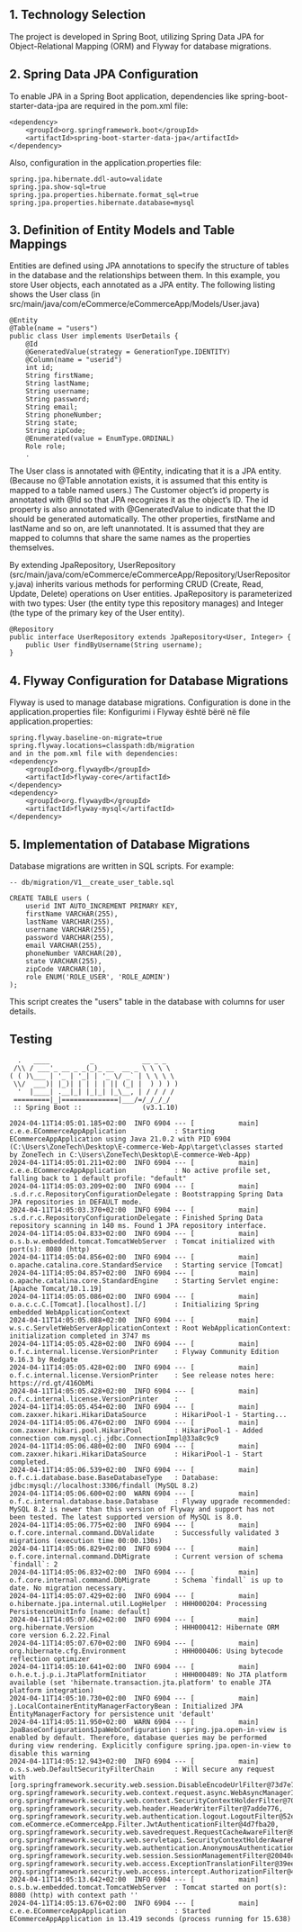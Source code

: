 ## 1.  Technology Selection
The project is developed in Spring Boot, utilizing Spring Data JPA for Object-Relational Mapping (ORM) and Flyway for database migrations.


## 2. Spring Data JPA Configuration
To enable JPA in a Spring Boot application, dependencies like spring-boot-starter-data-jpa are required in the pom.xml file:
```
<dependency>
    <groupId>org.springframework.boot</groupId>
    <artifactId>spring-boot-starter-data-jpa</artifactId>
</dependency>
```
Also, configuration in the application.properties file:
```
spring.jpa.hibernate.ddl-auto=validate
spring.jpa.show-sql=true
spring.jpa.properties.hibernate.format_sql=true
spring.jpa.properties.hibernate.database=mysql
```

## 3. Definition of Entity Models and Table Mappings
Entities are defined using JPA annotations to specify the structure of tables in the database and the relationships between them. In this example, you store User objects, each annotated as a JPA entity. The following listing shows the User class (in src/main/java/com/eCommerce/eCommerceApp/Models/User.java)
```
@Entity
@Table(name = "users")
public class User implements UserDetails {
    @Id
    @GeneratedValue(strategy = GenerationType.IDENTITY)
    @Column(name = "userid")
    int id;
    String firstName;
    String lastName;
    String username;
    String password;
    String email;
    String phoneNumber;
    String state;
    String zipCode;
    @Enumerated(value = EnumType.ORDINAL)
    Role role;
    .
```

The User class is annotated with @Entity, indicating that it is a JPA entity. (Because no @Table annotation exists, it is assumed that this entity is mapped to a table named users.)
The Customer object’s id property is annotated with @Id so that JPA recognizes it as the object’s ID. The id property is also annotated with @GeneratedValue to indicate that the ID should be generated automatically.
The other properties, firstName and lastName and so on, are left unannotated. It is assumed that they are mapped to columns that share the same names as the properties themselves.

By extending JpaRepository, UserRepository (src/main/java/com/eCommerce/eCommerceApp/Repository/UserRepository.java) inherits various methods for performing CRUD (Create, Read, Update, Delete) operations on User entities. JpaRepository is parameterized with two types: User (the entity type this repository manages) and Integer (the type of the primary key of the User entity). 

```
@Repository
public interface UserRepository extends JpaRepository<User, Integer> {
    public User findByUsername(String username);
}
```


## 4. Flyway Configuration for Database Migrations
Flyway is used to manage database migrations. Configuration is done in the application.properties file: Konfigurimi i Flyway është bërë në file application.properties:
```
spring.flyway.baseline-on-migrate=true
spring.flyway.locations=classpath:db/migration
and in the pom.xml file with dependencies:
<dependency>
    <groupId>org.flywaydb</groupId>
    <artifactId>flyway-core</artifactId>
</dependency>
<dependency>
    <groupId>org.flywaydb</groupId>
    <artifactId>flyway-mysql</artifactId>
</dependency>
```


## 5. Implementation of Database Migrations
Database migrations are written in SQL scripts. For example:
```
-- db/migration/V1__create_user_table.sql

CREATE TABLE users (
    userid INT AUTO_INCREMENT PRIMARY KEY,
    firstName VARCHAR(255),
    lastName VARCHAR(255),
    username VARCHAR(255),
    password VARCHAR(255),
    email VARCHAR(255),
    phoneNumber VARCHAR(20),
    state VARCHAR(255),
    zipCode VARCHAR(10),
    role ENUM('ROLE_USER', 'ROLE_ADMIN') 
);
```

This script creates the "users" table in the database with columns for user details.
## Testing
```
  .   ____          _            __ _ _
 /\\ / ___'_ __ _ _(_)_ __  __ _ \ \ \ \
( ( )\___ | '_ | '_| | '_ \/ _` | \ \ \ \
 \\/  ___)| |_)| | | | | || (_| |  ) ) ) )
  '  |____| .__|_| |_|_| |_\__, | / / / /
 =========|_|==============|___/=/_/_/_/
 :: Spring Boot ::               (v3.1.10)

2024-04-11T14:05:01.185+02:00  INFO 6904 --- [           main] c.e.e.ECommerceAppApplication            : Starting ECommerceAppApplication using Java 21.0.2 with PID 6904 (C:\Users\ZoneTech\Desktop\E-commerce-Web-App\target\classes started by ZoneTech in C:\Users\ZoneTech\Desktop\E-commerce-Web-App)
2024-04-11T14:05:01.211+02:00  INFO 6904 --- [           main] c.e.e.ECommerceAppApplication            : No active profile set, falling back to 1 default profile: "default"
2024-04-11T14:05:03.209+02:00  INFO 6904 --- [           main] .s.d.r.c.RepositoryConfigurationDelegate : Bootstrapping Spring Data JPA repositories in DEFAULT mode.
2024-04-11T14:05:03.370+02:00  INFO 6904 --- [           main] .s.d.r.c.RepositoryConfigurationDelegate : Finished Spring Data repository scanning in 140 ms. Found 1 JPA repository interface.
2024-04-11T14:05:04.833+02:00  INFO 6904 --- [           main] o.s.b.w.embedded.tomcat.TomcatWebServer  : Tomcat initialized with port(s): 8080 (http)
2024-04-11T14:05:04.856+02:00  INFO 6904 --- [           main] o.apache.catalina.core.StandardService   : Starting service [Tomcat]
2024-04-11T14:05:04.857+02:00  INFO 6904 --- [           main] o.apache.catalina.core.StandardEngine    : Starting Servlet engine: [Apache Tomcat/10.1.19]
2024-04-11T14:05:05.086+02:00  INFO 6904 --- [           main] o.a.c.c.C.[Tomcat].[localhost].[/]       : Initializing Spring embedded WebApplicationContext
2024-04-11T14:05:05.088+02:00  INFO 6904 --- [           main] w.s.c.ServletWebServerApplicationContext : Root WebApplicationContext: initialization completed in 3747 ms
2024-04-11T14:05:05.428+02:00  INFO 6904 --- [           main] o.f.c.internal.license.VersionPrinter    : Flyway Community Edition 9.16.3 by Redgate
2024-04-11T14:05:05.428+02:00  INFO 6904 --- [           main] o.f.c.internal.license.VersionPrinter    : See release notes here: https://rd.gt/416ObMi
2024-04-11T14:05:05.428+02:00  INFO 6904 --- [           main] o.f.c.internal.license.VersionPrinter    : 
2024-04-11T14:05:05.454+02:00  INFO 6904 --- [           main] com.zaxxer.hikari.HikariDataSource       : HikariPool-1 - Starting...
2024-04-11T14:05:06.476+02:00  INFO 6904 --- [           main] com.zaxxer.hikari.pool.HikariPool        : HikariPool-1 - Added connection com.mysql.cj.jdbc.ConnectionImpl@33a8c9c9
2024-04-11T14:05:06.480+02:00  INFO 6904 --- [           main] com.zaxxer.hikari.HikariDataSource       : HikariPool-1 - Start completed.
2024-04-11T14:05:06.539+02:00  INFO 6904 --- [           main] o.f.c.i.database.base.BaseDatabaseType   : Database: jdbc:mysql://localhost:3306/findall (MySQL 8.2)
2024-04-11T14:05:06.600+02:00  WARN 6904 --- [           main] o.f.c.internal.database.base.Database    : Flyway upgrade recommended: MySQL 8.2 is newer than this version of Flyway and support has not been tested. The latest supported version of MySQL is 8.0.
2024-04-11T14:05:06.775+02:00  INFO 6904 --- [           main] o.f.core.internal.command.DbValidate     : Successfully validated 3 migrations (execution time 00:00.130s)
2024-04-11T14:05:06.829+02:00  INFO 6904 --- [           main] o.f.core.internal.command.DbMigrate      : Current version of schema `findall`: 2
2024-04-11T14:05:06.832+02:00  INFO 6904 --- [           main] o.f.core.internal.command.DbMigrate      : Schema `findall` is up to date. No migration necessary.
2024-04-11T14:05:07.429+02:00  INFO 6904 --- [           main] o.hibernate.jpa.internal.util.LogHelper  : HHH000204: Processing PersistenceUnitInfo [name: default]
2024-04-11T14:05:07.662+02:00  INFO 6904 --- [           main] org.hibernate.Version                    : HHH000412: Hibernate ORM core version 6.2.22.Final
2024-04-11T14:05:07.670+02:00  INFO 6904 --- [           main] org.hibernate.cfg.Environment            : HHH000406: Using bytecode reflection optimizer
2024-04-11T14:05:10.641+02:00  INFO 6904 --- [           main] o.h.e.t.j.p.i.JtaPlatformInitiator       : HHH000489: No JTA platform available (set 'hibernate.transaction.jta.platform' to enable JTA platform integration)
2024-04-11T14:05:10.730+02:00  INFO 6904 --- [           main] j.LocalContainerEntityManagerFactoryBean : Initialized JPA EntityManagerFactory for persistence unit 'default'
2024-04-11T14:05:11.950+02:00  WARN 6904 --- [           main] JpaBaseConfiguration$JpaWebConfiguration : spring.jpa.open-in-view is enabled by default. Therefore, database queries may be performed during view rendering. Explicitly configure spring.jpa.open-in-view to disable this warning
2024-04-11T14:05:12.943+02:00  INFO 6904 --- [           main] o.s.s.web.DefaultSecurityFilterChain     : Will secure any request with [org.springframework.security.web.session.DisableEncodeUrlFilter@73d7e7aa, org.springframework.security.web.context.request.async.WebAsyncManagerIntegrationFilter@349686e8, org.springframework.security.web.context.SecurityContextHolderFilter@70fcd3e5, org.springframework.security.web.header.HeaderWriterFilter@7adde776, org.springframework.security.web.authentication.logout.LogoutFilter@52e34db, com.eCommerce.eCommerceApp.Filter.JwtAuthenticationFilter@4d7fba20, org.springframework.security.web.savedrequest.RequestCacheAwareFilter@9da386c, org.springframework.security.web.servletapi.SecurityContextHolderAwareRequestFilter@299cddbf, org.springframework.security.web.authentication.AnonymousAuthenticationFilter@5c3e7128, org.springframework.security.web.session.SessionManagementFilter@20040c6e, org.springframework.security.web.access.ExceptionTranslationFilter@39ee07a9, org.springframework.security.web.access.intercept.AuthorizationFilter@48861d1]
2024-04-11T14:05:13.642+02:00  INFO 6904 --- [           main] o.s.b.w.embedded.tomcat.TomcatWebServer  : Tomcat started on port(s): 8080 (http) with context path ''
2024-04-11T14:05:13.676+02:00  INFO 6904 --- [           main] c.e.e.ECommerceAppApplication            : Started ECommerceAppApplication in 13.419 seconds (process running for 15.638)
```











